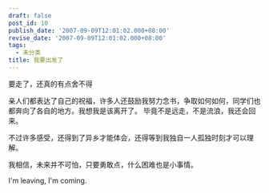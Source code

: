 ```yaml
---
draft: false
post_id: 10
publish_date: '2007-09-09T12:01:02.000+08:00'
revise_date: '2007-09-09T12:01:02.000+08:00'
tags:
  - 未分类
title: 我要出发了
---
```


要走了，还真的有点舍不得

亲人们都表达了自己的祝福，许多人还鼓励我努力念书，争取如何如何，同学们也都奔向了各自的地方。我想我是该离开了。
毕竟不是远走，不是流浪，我还会回来。

不过许多感受，还得到了异乡才能体会，还得等到我独自一人孤独时刻才可以理解。

我相信，未来并不可怕，只要勇敢点，什么困难也是小事情。

I'm leaving, I'm coming.
